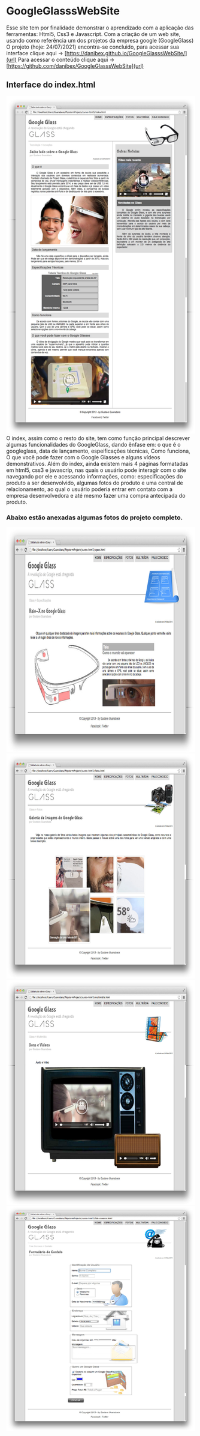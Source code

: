 # GoogleGlasssWebSite
 Esse site tem por finalidade demonstrar o aprendizado com a aplicação das ferramentas: Html5, Css3 e Javascript. Com a criação de um web site, usando como referência um dos projetos da empresa google (GoogleGlass)
O projeto (hoje: 24/07/2021) encontra-se concluido, para acessar sua interface clique aqui -> [https://danibex.github.io/GoogleGlasssWebSite/](url)
Para acessar o conteúdo clique aqui -> [https://github.com/danibex/GoogleGlasssWebSite](url) 

## Interface do index.html

<img width="600" height="900" src="https://github.com/danibex/GoogleGlasssWebSite/blob/main/interface/01-index.jpg"> 
 O index, assim como o resto do site, tem como função principal descrever algumas funcionalidades do GoogleGlass, dando ênfase em: o que é o googleglass, data de lançamento, espeificações técnicas, Como funciona, O que você pode fazer com o Google Glasses e alguns vídeos demonstrativos.
 Além do index, ainda existem mais 4 páginas formatadas em html5, css3 e javascrip, nas quais o usuário pode interagir com o site navegando por ele e acessando informações, como: especificações do produto a ser desenvolvido, algumas fotos do produto e uma central de relacionamento, ao qual o usuário poderia entrar em contato com a empresa desenvolvedora e até mesmo fazer uma compra antecipada do produto.

### Abaixo estão anexadas algumas fotos do projeto completo.

<img width="900" height="600" src="https://github.com/danibex/GoogleGlasssWebSite/blob/main/interface/02-specs.jpg"> 

<img width="900" height="600" src="https://github.com/danibex/GoogleGlasssWebSite/blob/main/interface/03-fotos.jpg">

<img width="900" height="600" src="https://github.com/danibex/GoogleGlasssWebSite/blob/main/interface/04-multimidia.jpg">

<img width="900" height="600" src="https://github.com/danibex/GoogleGlasssWebSite/blob/main/interface/05-fale-conosco.jpg">
